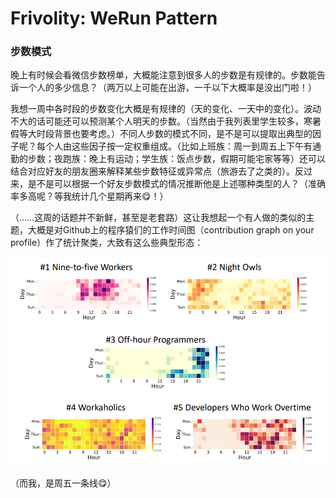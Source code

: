 # Frivolity: WeRun Pattern

### 步数模式

晚上有时候会看微信步数榜单，大概能注意到很多人的步数是有规律的。步数能告诉一个人的多少信息？（两万以上可能在出游，一千以下大概率是没出门啦！）

我想一周中各时段的步数变化大概是有规律的（天的变化、一天中的变化）。波动不大的话可能还可以预测某个人明天的步数。（当然由于我列表里学生较多，寒暑假等大时段背景也要考虑。）不同人步数的模式不同，是不是可以提取出典型的因子呢？每个人由这些因子按一定权重组成。（比如上班族：周一到周五上下午有通勤的步数；夜跑族：晚上有运动；学生族：饭点步数，假期可能宅家等等）还可以结合对应好友的朋友圈来解释某些步数特征或异常点（旅游去了之类的）。反过来，是不是可以根据一个好友步数模式的情况推断他是上述哪种类型的人？（准确率多高呢？等我统计几个星期再来😋！）

（……这周的话题并不新鲜，甚至是老套路）这让我想起一个有人做的类似的主题，大概是对Github上的程序猿们的工作时间图（contribution graph on your profile）作了统计聚类，大致有这么些典型形态：

![](./graph/23.8.4.png)

（而我，是周五一条线😋）